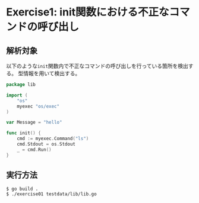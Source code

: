 # Exercise1: init関数における不正なコマンドの呼び出し

## 解析対象

以下のような`init`関数内で不正なコマンドの呼び出しを行っている箇所を検出する。
型情報を用いて検出する。

```go
package lib

import (
	"os"
	myexec "os/exec"
)

var Message = "hello"

func init() {
	cmd := myexec.Command("ls")
	cmd.Stdout = os.Stdout
	_ = cmd.Run()
}
```

## 実行方法

```
$ go build .
$ ./exercise01 testdata/lib/lib.go
```
